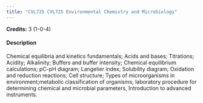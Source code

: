 ```yaml
---
title: "CVL725 CVL725 Environmental Chemistry and Microbiology"
---
```

**Credits:** 3 (1-0-4)

#### Description
Chemical equilibria and kinetics fundamentals; Acids and bases; Titrations; Acidity; Alkalinity; Buffers and buffer intensity; Chemical equilibrium calculations; pC-pH diagram; Langelier index; Solubility diagram; Oxidation and reduction reactions; Cell structure; Types of microorganisms in environment;metabolic classification of organisms; laboratory procedure for determining chemical and microbial parameters, Introduction to advanced instruments.